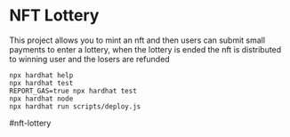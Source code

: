 # NFT Lottery

This project allows you to mint an nft and then users can submit small payments to enter a lottery, when the lottery is ended the nft is distributed to winning user and the losers are refunded

```shell
npx hardhat help
npx hardhat test
REPORT_GAS=true npx hardhat test
npx hardhat node
npx hardhat run scripts/deploy.js
```
#nft-lottery
